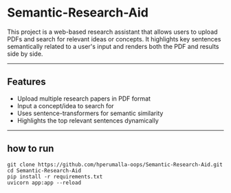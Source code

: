# Semantic-Research-Aid

This project is a web-based research assistant that allows users to upload PDFs and search for relevant ideas or concepts. It highlights key sentences semantically related to a user's input and renders both the PDF and results side by side.

---

## Features

- Upload multiple research papers in PDF format
- Input a concept/idea to search for
- Uses sentence-transformers for semantic similarity
- Highlights the top relevant sentences dynamically

---

## how to run
```
git clone https://github.com/hperumalla-oops/Semantic-Research-Aid.git
cd Semantic-Research-Aid
pip install -r requirements.txt
uvicorn app:app --reload
```



